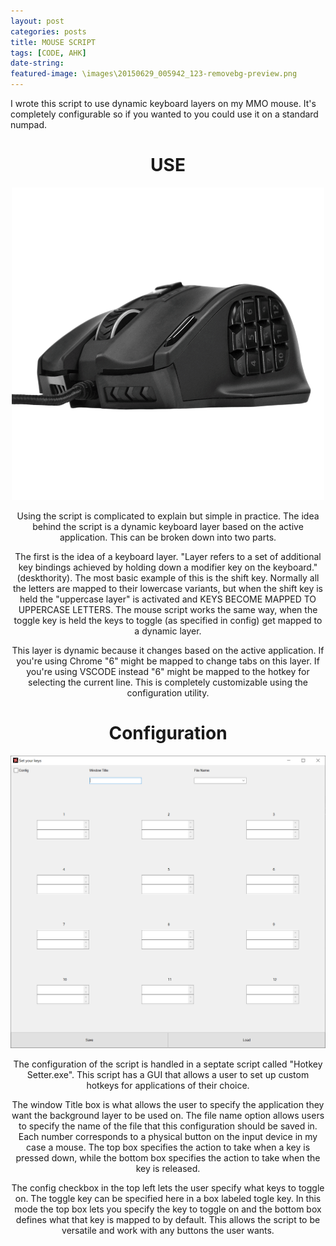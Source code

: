 ```yaml
---
layout: post
categories: posts
title: MOUSE SCRIPT
tags: [CODE, AHK]
date-string: 
featured-image: \images\20150629_005942_123-removebg-preview.png
---
```


<left>
I wrote this script to use dynamic keyboard layers on my MMO mouse. It's completely configurable so if you wanted to you could use it on a standard numpad.
</left>
<center>

<H1>USE</H1>
<img src="\images\20150629_005942_123-removebg-preview.png" alt="Hotkey setter GUI">
<p>
Using the script is complicated to explain but simple in practice. The idea behind the script is a dynamic keyboard layer based on the active application. This can be broken down into two parts. 
</p>
<p>
The first is the idea of a keyboard layer. "Layer refers to a set of additional key bindings achieved by holding down a modifier key on the keyboard." (deskthority). The most basic example of this is the shift key. Normally all the letters are mapped to their lowercase variants, but when the shift key is held the "uppercase layer" is activated and KEYS BECOME MAPPED TO UPPERCASE LETTERS. The mouse script works the same way, when the toggle key is held the keys to toggle (as specified in config) get mapped to a dynamic layer. 
</p>
<p>
This layer is dynamic because it changes based on the active application. If you're using Chrome "6" might be mapped to change tabs on this layer. If you're using VSCODE instead "6" might be mapped to the hotkey for selecting the current line. This is completely customizable using the configuration utility.
</p>

<center>
<H1>Configuration</H1>
<img src="\images\Hotkey_Setter_8k3CyImyNy.png" alt="Hotkey setter GUI">
<p>
The configuration of the script is handled in a septate script called "Hotkey Setter.exe". This script has a GUI that allows a user to set up custom hotkeys for applications of their choice. 
</p>
<p>
The window Title box is what allows the user to specify the application they want the background layer to be used on. The file name option allows users to specify the name of the file that this configuration should be saved in. Each number corresponds to a physical button on the input device in my case a mouse. The top box specifies the action to take when a key is pressed down, while the bottom box specifies the action to take when the key is released. 
</p>
<p>
The config checkbox in the top left lets the user specify what keys to toggle on. The toggle key can be specified here in a box labeled togle key. In this mode the top box lets you specify the key to toggle on and the bottom box defines what that key is mapped to by default. This allows the script to be versatile and work with any buttons the user wants.
</p>

</center>